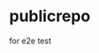 # publicrepo
for e2e test























































































































































































































































































































































































































































































































































































































































































































































































































































































































































































































































































































































































































































































































































































































































































































































































































































































































































































































































































































































































































































































































